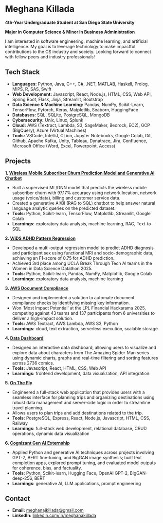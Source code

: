 # Meghana Killada

**4th-Year Undergraduate Student at San Diego State University**

**Major in Computer Science & Minor in Business Administration**

I am interested in software engineering, machine learning, and artificial intelligence. My goal is to leverage technology to make impactful contributions to the CS industry and society. Looking forward to connect with fellow peers and industry professionals!

## Tech Stack
- **Languages:** Python, Java, C++, C#, .NET, MATLAB, Haskell, Prolog, MIPS, R, SAS, Swift
- **Web Development:** Javascript, React, Node.js, HTML, CSS, Web API, Spring Boot, Flask, Jinja, Streamlit, Bootstrap
- **Data Science & Machine Learning:** Pandas, NumPy, Scikit-Learn, TensorFlow, Pytorch, Keras, Matplotlib, Seaborn, HuggingFace
- **Databases:** SQL, SQLite, PostgreSQL, MongoDB
- **Cybersecurity:** Unix, Linux, Splunk
- **Cloud:** AWS (Textract, Lambda, S3, SageMaker, Bedrock, EC2), GCP (BigQuery), Azure (Virtual Machines)
- **Tools:** VSCode, IntelliJ, CLion, Jupyter Notebooks, Google Colab, Git, Github, Apache Kafka, Unity, Tableau, Dynatrace, Jira, Confluence, Microsoft Office (Word, Excel, Powerpoint, Access)

## Projects
**1. [Wireless Mobile Subscriber Churn Prediction Model and Generative AI Chatbot](https://github.com/BTTAI-Verizon-2/AI-Studio-Project)**
- Built a supervised ML/DNN model that predicts the wireless mobile subscriber churn with 97.17% accuracy using network location, network usage (voice/data), billing and customer service data.
- Created a generative AI/BI (RAG to SQL) chatbot to help answer natural language analytic queries on the predicted dataset.
- **Tools:** Python, Scikit-learn, TensorFlow, Matplotlib, Streamlit, Google Colab
- **Learnings:** exploratory data analysis, machine learning, RAG, Text-to-SQL

**2. [WiDS ADHD Pattern Regression](https://github.com/WIDS-1-BTT-25/WIDS-ADHD-pattern-regression)**
- Developed a multi-output regression model to predict ADHD diagnosis and participant sex using functional MRI and socio-demographic data, achieving an F1-score of 0.75 for ADHD prediction.
- Achieved 3rd place among UCLA Break Through Tech AI teams in the Women in Data Science Datathon 2025.
- **Tools:** Python, Scikit-learn, Pandas, NumPy, Matplotlib, Google Colab
- **Learnings:** exploratory data analysis, machine learning

**3. [AWS Document Compliance](https://github.com/meghanakillada/AWSDocumentCompliance)**
- Designed and implemented a solution to automate document compliance checks by identifying missing key information.
- Won 'Most Impact Potential' at the LPL Financial Hackarama 2025, competing against 43 teams and 137 participants from 6 universities to deliver a high-impact solution.
- **Tools:** AWS Textract, AWS Lambda, AWS S3, Python
- **Learnings:** cloud, text extraction, serverless execution, scalable storage

**4. [Data Dashboard](https://github.com/meghanakillada/WEB102-project5)**
- Designed an interactive data dashboard, allowing users to visualize and explore data about characters from The Amazing Spider-Man series using dynamic charts, graphs and real-time filtering and sorting features across 2736 comics.
- **Tools:** Javascript, React, HTML, CSS, Web API
- **Learnings:** frontend development, data visualization, API integration

**5. [On The Fly](https://github.com/meghanakillada/onthefly)**
- Engineered a full-stack web application that provides users with a seamless interface for planning trips and organizing destinations using robust data management and server-side logic in order to streamline travel planning.
- Allows users to plan trips and add destinations related to the trip.
- **Tools:** PostgreSQL, Express, React, Node.js, Javascript, HTML, CSS, Railway
- **Learnings:** full-stack web development, relational database, CRUD operations, dynamic data visualization

**6. [Cognizant Gen AI Externship](https://github.com/meghanakillada/CognizantGenAI)**
- Applied Python and generative AI techniques across projects involving GPT‑2, BERT fine‑tuning, and BigGAN image synthesis; built text completion apps, explored prompt tuning, and evaluated model outputs for coherence, bias, and factuality.
- **Tools:** Python, Scikit-learn, Hugging Face, OpenAI GPT-2, BigGAN-deep-256, BERT
- **Learnings:** generative AI, LLM applications, prompt engineering

## Contact
- **Email:** meghanajkillada@gmail.com
- **LinkedIn:** [linkedin.com/in/meghanakillada](https://www.linkedin.com/in/meghanakillada/)
